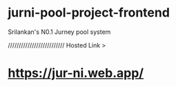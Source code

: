 # jurni-pool-project-frontend
Srilankan's N0.1 Jurney pool system

//////////////////////////
Hosted Link >
# https://jur-ni.web.app/